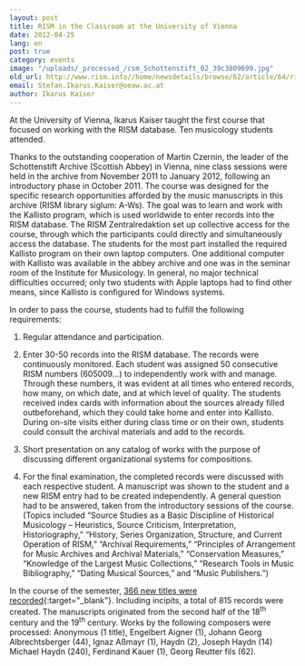```yaml
---
layout: post
title: RISM in the Classroom at the University of Vienna
date: 2012-04-25
lang: en
post: true
category: events
image: "/uploads/_processed_/csm_Schottenstift_02_39c3809699.jpg"
old_url: http://www.rism.info//home/newsdetails/browse/62/article/64/rism-in-the-classroom-at-the-university-of-vienna.html
email: Stefan.Ikarus.Kaiser@oeaw.ac.at
author: Ikarus Kaiser
---
```



At the University of Vienna, Ikarus Kaiser taught the first course that focused on working with the RISM database. Ten musicology students attended.



Thanks to the outstanding cooperation of Martin Czernin, the leader of the Schottenstift Archive (Scottish Abbey) in Vienna, nine class sessions were held in the archive from November 2011 to January 2012, following an introductory phase in October 2011. The course was designed for the specific research opportunities afforded by the music manuscripts in this archive (RISM library siglum: A-Ws). The goal was to learn and work with the Kallisto program, which is used worldwide to enter records into the RISM database. The RISM Zentralredaktion set up collective access for the course, through which the participants could directly and simultaneously access the database. The students for the most part installed the required Kallisto program on their own laptop computers. One additional computer with Kallisto was available in the abbey archive and one was in the seminar room of the Institute for Musicology. In general, no major technical difficulties occurred; only two students with Apple laptops had to find other means, since Kallisto is configured for Windows systems.



In order to pass the course, students had to fulfill the following requirements:



1. Regular attendance and participation.



2. Enter 30-50 records into the RISM database. The records were continuously monitored. Each student was assigned 50 consecutive RISM numbers (605009...) to independently work with and manage. Through these numbers, it was evident at all times who entered records, how many, on which date, and at which level of quality. The students received index cards with information about the sources already filled outbeforehand, which they could take home and enter into Kallisto. During on-site visits either during class time or on their own, students could consult the archival materials and add to the records.



3. Short presentation on any catalog of works with the purpose of discussing different organizational systems for compositions.



4. For the final examination, the completed records were discussed with each respective student. A manuscript was shown to the student and a new RISM entry had to be created independently. A general question had to be answered, taken from the introductory sessions of the course. (Topics included “Source Studies as a Basic Discipline of Historical Musicology – Heuristics, Source Criticism, Interpretation, Historiography,” “History, Series Organization, Structure, and Current Operation of RISM,” “Archival Requirements,” “Principles of Arrangement for Music Archives and Archival Materials,” “Conservation Measures,” “Knowledge of the Largest Music Collections,” “Research Tools in Music Bibliography,” “Dating Musical Sources,” and “Music Publishers.”)



In the course of the semester, [366 new titles were recorded](https://opac.rism.info/search?View=rism&siglum=A-Ws){:target="_blank"}. Including incipits, a total of 815 records were created. The manuscripts originated from the second half of the 18<sup>th</sup> century and the 19<sup>th</sup> century. Works by the following composers were processed: Anonymous (1 title), Engelbert Aigner (1), Johann Georg Albrechtsberger (44), Ignaz Aßmayr (1), Haydn (2), Joseph Haydn (14) Michael Haydn (240), Ferdinand Kauer (1), Georg Reutter fils (62).